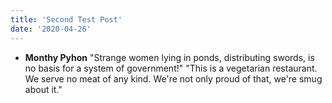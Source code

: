 ```yaml
---
title: 'Second Test Post'
date: '2020-04-26'
---
```


- **Monthy Pyhon**
"Strange women lying in ponds, distributing swords, is no basis for a system of government!"
"This is a vegetarian restaurant. We serve no meat of any kind. We're not only proud of that, we're smug about it."